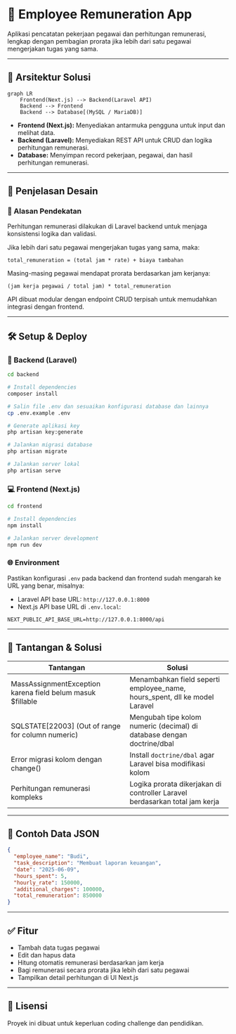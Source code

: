 
# 📘 Employee Remuneration App

Aplikasi pencatatan pekerjaan pegawai dan perhitungan remunerasi, lengkap dengan pembagian prorata jika lebih dari satu pegawai mengerjakan tugas yang sama.

---

## 📐 Arsitektur Solusi

```mermaid
graph LR
    Frontend(Next.js) --> Backend(Laravel API)
    Backend --> Frontend
    Backend --> Database[(MySQL / MariaDB)]
```

- **Frontend (Next.js):** Menyediakan antarmuka pengguna untuk input dan melihat data.  
- **Backend (Laravel):** Menyediakan REST API untuk CRUD dan logika perhitungan remunerasi.  
- **Database:** Menyimpan record pekerjaan, pegawai, dan hasil perhitungan remunerasi.

---

## 🎨 Penjelasan Desain

### 🧠 Alasan Pendekatan

Perhitungan remunerasi dilakukan di Laravel backend untuk menjaga konsistensi logika dan validasi.

Jika lebih dari satu pegawai mengerjakan tugas yang sama, maka:

```
total_remuneration = (total jam * rate) + biaya tambahan
```

Masing-masing pegawai mendapat prorata berdasarkan jam kerjanya:

```
(jam kerja pegawai / total jam) * total_remuneration
```

API dibuat modular dengan endpoint CRUD terpisah untuk memudahkan integrasi dengan frontend.

---

## 🛠️ Setup & Deploy

### 🔧 Backend (Laravel)

```bash
cd backend

# Install dependencies
composer install

# Salin file .env dan sesuaikan konfigurasi database dan lainnya
cp .env.example .env

# Generate aplikasi key
php artisan key:generate

# Jalankan migrasi database
php artisan migrate

# Jalankan server lokal
php artisan serve
```

### 💻 Frontend (Next.js)

```bash
cd frontend

# Install dependencies
npm install

# Jalankan server development
npm run dev
```

### 🌐 Environment

Pastikan konfigurasi `.env` pada backend dan frontend sudah mengarah ke URL yang benar, misalnya:

- Laravel API base URL: `http://127.0.0.1:8000`
- Next.js API base URL di `.env.local`:

```
NEXT_PUBLIC_API_BASE_URL=http://127.0.0.1:8000/api
```

---

## 🚧 Tantangan & Solusi

| Tantangan                                              | Solusi                                                        |
|-------------------------------------------------------|---------------------------------------------------------------|
| MassAssignmentException karena field belum masuk $fillable | Menambahkan field seperti employee_name, hours_spent, dll ke model Laravel |
| SQLSTATE[22003] (Out of range for column numeric)    | Mengubah tipe kolom numeric (decimal) di database dengan doctrine/dbal |
| Error migrasi kolom dengan change()                   | Install `doctrine/dbal` agar Laravel bisa modifikasi kolom    |
| Perhitungan remunerasi kompleks                        | Logika prorata dikerjakan di controller Laravel berdasarkan total jam kerja |

---

## 🧪 Contoh Data JSON

```json
{
  "employee_name": "Budi",
  "task_description": "Membuat laporan keuangan",
  "date": "2025-06-09",
  "hours_spent": 5,
  "hourly_rate": 150000,
  "additional_charges": 100000,
  "total_remuneration": 850000
}
```

---

## ✅ Fitur

- Tambah data tugas pegawai  
- Edit dan hapus data  
- Hitung otomatis remunerasi berdasarkan jam kerja  
- Bagi remunerasi secara prorata jika lebih dari satu pegawai  
- Tampilkan detail perhitungan di UI Next.js  

---

## 📎 Lisensi

Proyek ini dibuat untuk keperluan coding challenge dan pendidikan.
